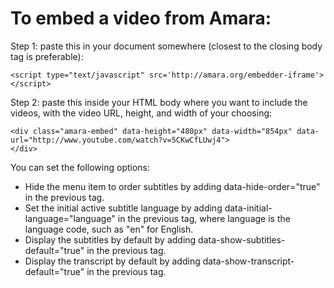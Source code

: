 # To embed a video from Amara:

Step 1: paste this in your document somewhere (closest to the closing body tag is preferable):

```
<script type="text/javascript" src='http://amara.org/embedder-iframe'>
</script>
```
Step 2: paste this inside your HTML body where you want to include the videos, with the video URL, height, and width of your choosing:

```
<div class="amara-embed" data-height="480px" data-width="854px" data-url="http://www.youtube.com/watch?v=5CKwCfLUwj4">
</div>
```

You can set the following options:

* Hide the menu item to order subtitles by adding data-hide-order="true" in the previous tag.
* Set the initial active subtitle language by adding data-initial-language="language" in the previous tag, where language is the language code, such as "en" for English.
* Display the subtitles by default by adding data-show-subtitles-default="true" in the previous tag.
* Display the transcript by default by adding data-show-transcript-default="true" in the previous tag.